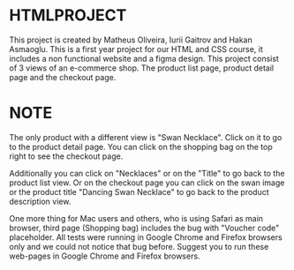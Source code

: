 # HTMLPROJECT

This project is created by Matheus Oliveira, Iurii Gaitrov and Hakan Asmaoglu.
This is a first year project for our HTML and CSS course, it includes a non functional website and a figma design.
This project consist of 3 views of an e-commerce shop. The product list page, product detail page and the checkout page.

# NOTE

The only product with a different view is "Swan Necklace". Click on it to go to the product detail page.
You can click on the shopping bag on the top right to see the checkout page.

Additionally you can click on "Necklaces" or on the "Title" to go back to the product list view.
Or on the checkout page you can click on the swan image or the product title "Dancing Swan Necklace" to go back to the product description view.

One more thing for Mac users and others, who is using Safari as main browser, third page (Shopping bag) includes the bug with "Voucher code" placeholder. All tests were running in Google Chrome and Firefox browsers only and we could not notice that bug before. Suggest you to run these web-pages in Google Chrome and Firefox browsers.
